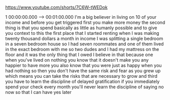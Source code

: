 https://www.youtube.com/shorts/7C6W-tWEDok

1 00:00:00.000 --\> 00:01:00.000 I'm a big believer in living on 10 of
your income and before you get triggered first you make more money the
second thing is that you spend basically as little as humanly possible
and to give you context to this the first place that I started renting
when I was making twenty thousand dollars a month in income I was
splitting a single bedroom in a seven bedroom house so I had seven
roommates and one of them lived in the exact bedroom with me so two
dudes and I had my mattress on the floor and it was the only thing that
I owed I believe in that because one when you've lived on nothing you
know that it doesn't make you any happier to have more you also know
that you were just as happy when you had nothing so then you don't have
the same risk and fear as you grew up which means you can take the risks
that are necessary to grow and third you have to learn the discipline of
delayed gratification if you immediately spend your check every month
you'll never learn the discipline of saying no now so that I can have
yes later
